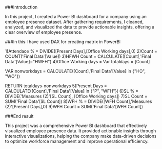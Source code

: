 ###Introduction

In this project, I created a Power BI dashboard for a company using an employee presence dataset. After gathering requirements, I cleaned, analyzed, and visualized the data to provide actionable insights, offering a clear overview of employee presence.

###In this I have used DAX for creating matrix in PowerBI

 1)Attendace % = DIVIDE([Present Days],[Office Working days],0)
2)Count = COUNT('Final Data'[Value])
3)HFWH Count = CALCULATE([Count],'Final Data'[Value]="HWFH")
4)Office Working days = 
Var totaldays = [Count]

VAR nonworkdays = CALCULATE([Count],'Final Data'[Value] in {"HO", "WO"})

RETURN
totaldays-nonworkdays
5)Present Days = CALCULATE([Count],'Final Data'[Value] in {"P", "WFH"}) 
6)SL % = DIVIDE('Measures (2)'[SL Count], [Office Working days])
7)SL Count = SUM('Final Data'[SL Count])
8)WFH % = DIVIDE([WFH Count],'Measures (2)'[Present Days],0)
9)WFH Count = SUM('Final Data'[WFH Count])

###End result

This project was a comprehensive Power BI dashboard that effectively visualized employee presence data. It provided actionable insights through interactive visualizations, helping the company make data-driven decisions to optimize workforce management and improve operational efficiency.
